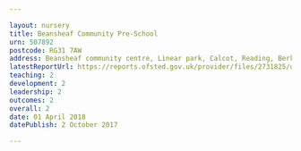 ```yaml
---

layout: nursery
title: Beansheaf Community Pre-School
urn: 507892
postcode: RG31 7AW
address: Beansheaf community centre, Linear park, Calcot, Reading, Berkshire, RG31 7AW
latestReportUrl: https://reports.ofsted.gov.uk/provider/files/2731825/urn/507892.pdf
teaching: 2
development: 2
leadership: 2
outcomes: 2
overall: 2
date: 01 April 2018 
datePublish: 2 October 2017

---
```


